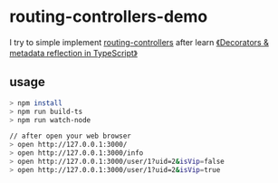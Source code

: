 # routing-controllers-demo
I try to simple implement [routing-controllers](https://github.com/typestack/routing-controllers) after learn [《Decorators & metadata reflection in TypeScript》](http://blog.wolksoftware.com/decorators-reflection-javascript-typescript)

## usage

```bash
> npm install
> npm run build-ts
> npm run watch-node

// after open your web browser
> open http://127.0.0.1:3000/
> open http://127.0.0.1:3000/info
> open http://127.0.0.1:3000/user/1?uid=2&isVip=false
> open http://127.0.0.1:3000/user/1?uid=2&isVip=true
```

